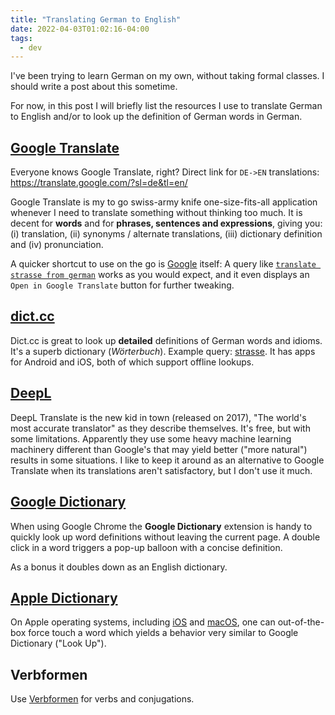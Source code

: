 ```yaml
---
title: "Translating German to English"
date: 2022-04-03T01:02:16-04:00
tags:
  - dev
---
```


I've been trying to learn German on my own, without taking formal classes. I should write a post about this sometime.

For now, in this post I will briefly list the resources I use to translate German to English and/or to look up the definition of German words in German.

## [Google Translate](https://translate.google.com/)

Everyone knows Google Translate, right? Direct link for `DE->EN` translations: https://translate.google.com/?sl=de&tl=en/

Google Translate is my to go swiss-army knife one-size-fits-all application whenever I need to translate something without thinking too much. It is decent for **words** and for **phrases, sentences and expressions**, giving you: (i) translation, (ii) synonyms / alternate translations, (iii) dictionary definition and (iv) pronunciation.

A quicker shortcut to use on the go is [Google](https://www.google.com/) itself: A query like [`translate strasse from german`](https://www.google.com/search?q=translate+strasse+from+german) works as you would expect, and it even displays an `Open in Google Translate` button for further tweaking.

## [dict.cc](https://www.dict.cc/)

Dict.cc is great to look up **detailed** definitions of German words and idioms. It's a superb dictionary (_Wörterbuch_). Example query: [strasse](https://www.dict.cc/?s=strasse). It has apps for Android and iOS, both of which support offline lookups.

## [DeepL](https://www.deepl.com/translator)

DeepL Translate is the new kid in town (released on 2017), "The world's most accurate translator" as they describe themselves. It's free, but with some limitations. Apparently they use some heavy machine learning machinery different than Google's that may yield better ("more natural") results in some situations. I like to keep it around as an alternative to Google Translate when its translations aren't satisfactory, but I don't use it much.

## [Google Dictionary](https://chrome.google.com/webstore/detail/google-dictionary-by-goog/mgijmajocgfcbeboacabfgobmjgjcoja?hl=en)

When using Google Chrome the **Google Dictionary** extension is handy to quickly look up word definitions without leaving the current page. A double click in a word triggers a pop-up balloon with a concise definition.

As a bonus it doubles down as an English dictionary.

## [Apple Dictionary](https://apple.com/)

On Apple operating systems, including [iOS](https://support.apple.com/en-ca/guide/pages-ipad/tan9ef3ea9f8/ipados) and [macOS](https://support.apple.com/en-ca/guide/mac-help/mchl3983326c/mac), one can out-of-the-box force touch a word which yields a behavior very similar to Google Dictionary ("Look Up").

## Verbformen

Use [Verbformen](https://www.verbformen.de/) for verbs and conjugations.
